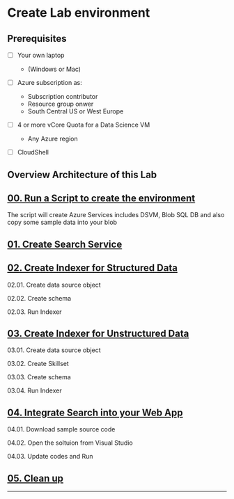 # Create Lab environment

## Prerequisites

- [ ] Your own laptop
    * (Windows or Mac)

- [ ] Azure subscription as:
    * Subscription contributor
    * Resource group onwer
    * South Central US or West Europe

- [ ]  4 or more vCore Quota for a Data Science VM
    * Any Azure region

- [ ] CloudShell

## Overview Architecture of this Lab

## [00. Run a Script to create the environment](00CreateLabEnv.md)

The script will create Azure Services includes DSVM, Blob SQL DB and also copy some sample data into your blob

## [01. Create Search Service](01CreateSearch.md)

## [02. Create Indexer for Structured Data](02CreateIndexerSQL.md)

02.01. Create data source object

02.02. Create schema

02.03. Run Indexer

## [03. Create Indexer for Unstructured Data](03CreateIndexerBlob.md)

03.01. Create data source object

03.02. Create Skillset

03.03. Create schema

03.04. Run Indexer

## [04. Integrate Search into your Web App](04IntegrationintoApp.md)

04.01. Download sample source code

04.02. Open the soltuion from Visual Studio

04.03. Update codes and Run

## [05. Clean up](05Cleanup.md)

---
